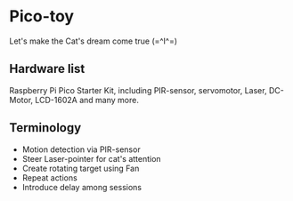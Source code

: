 # Pico-toy
Let's make the Cat's dream come true (=^I^=) 
## Hardware list
Raspberry Pi Pico Starter Kit, including PIR-sensor, servomotor, Laser, DC-Motor, LCD-1602A and many more.

## Terminology
- Motion detection via PIR-sensor
- Steer Laser-pointer for cat's attention
- Create rotating target using Fan
- Repeat actions
- Introduce delay among sessions
